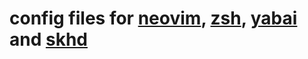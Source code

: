 # config files for [neovim](http://neovim.io), [zsh](http://zsh.sourceforge.net), [yabai](https://github.com/koekeishiya/yabai) and [skhd](https://github.com/koekeishiya/skhd)
